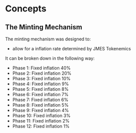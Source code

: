 <!--
order: 0
-->

# Concepts

## The Minting Mechanism

The minting mechanism was designed to:

- allow for a inflation rate determined by JMES Tokenemics

It can be broken down in the following way:

- Phase 1: Fixed inflation 40%
- Phase 2: Fixed inflation 20%
- Phase 3: Fixed inflation 10%
- Phase 4: Fixed inflation 9%
- Phase 5: Fixed inflation 8%
- Phase 6: Fixed inflation 7%
- Phase 7: Fixed inflation 6%
- Phase 8: Fixed inflation 5%
- Phase 9: Fixed inflation 4%
- Phase 10: Fixed inflation 3%
- Phase 11: Fixed inflation 2%
- Phase 12: Fixed inflation 1%
